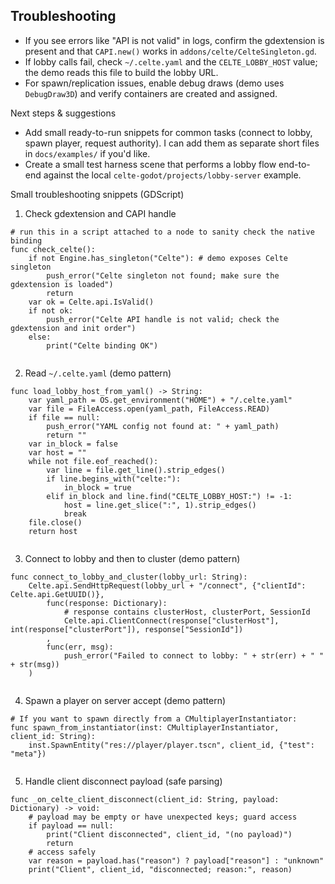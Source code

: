 ## Troubleshooting

- If you see errors like "API is not valid" in logs, confirm the gdextension is present and that `CAPI.new()` works in `addons/celte/CelteSingleton.gd`.
- If lobby calls fail, check `~/.celte.yaml` and the `CELTE_LOBBY_HOST` value; the demo reads this file to build the lobby URL.
- For spawn/replication issues, enable debug draws (demo uses `DebugDraw3D`) and verify containers are created and assigned.

Next steps & suggestions
- Add small ready-to-run snippets for common tasks (connect to lobby, spawn player, request authority). I can add them as separate short files in `docs/examples/` if you'd like.
- Create a small test harness scene that performs a lobby flow end-to-end against the local `celte-godot/projects/lobby-server` example.

Small troubleshooting snippets (GDScript)

1) Check gdextension and CAPI handle

```gdscript
# run this in a script attached to a node to sanity check the native binding
func check_celte():
	if not Engine.has_singleton("Celte"): # demo exposes Celte singleton
		push_error("Celte singleton not found; make sure the gdextension is loaded")
		return
	var ok = Celte.api.IsValid()
	if not ok:
		push_error("Celte API handle is not valid; check the gdextension and init order")
	else:
		print("Celte binding OK")


```

2) Read `~/.celte.yaml` (demo pattern)

```gdscript
func load_lobby_host_from_yaml() -> String:
	var yaml_path = OS.get_environment("HOME") + "/.celte.yaml"
	var file = FileAccess.open(yaml_path, FileAccess.READ)
	if file == null:
		push_error("YAML config not found at: " + yaml_path)
		return ""
	var in_block = false
	var host = ""
	while not file.eof_reached():
		var line = file.get_line().strip_edges()
		if line.begins_with("celte:"):
			in_block = true
		elif in_block and line.find("CELTE_LOBBY_HOST:") != -1:
			host = line.get_slice(":", 1).strip_edges()
			break
	file.close()
	return host


```

3) Connect to lobby and then to cluster (demo pattern)

```gdscript
func connect_to_lobby_and_cluster(lobby_url: String):
	Celte.api.SendHttpRequest(lobby_url + "/connect", {"clientId": Celte.api.GetUUID()},
		func(response: Dictionary):
			# response contains clusterHost, clusterPort, SessionId
			Celte.api.ClientConnect(response["clusterHost"], int(response["clusterPort"]), response["SessionId"])
		,
		func(err, msg):
			push_error("Failed to connect to lobby: " + str(err) + " " + str(msg))
	)


```

4) Spawn a player on server accept (demo pattern)

```gdscript
# If you want to spawn directly from a CMultiplayerInstantiator:
func spawn_from_instantiator(inst: CMultiplayerInstantiator, client_id: String):
	inst.SpawnEntity("res://player/player.tscn", client_id, {"test": "meta"})


```

5) Handle client disconnect payload (safe parsing)

```gdscript
func _on_celte_client_disconnect(client_id: String, payload: Dictionary) -> void:
	# payload may be empty or have unexpected keys; guard access
	if payload == null:
		print("Client disconnected", client_id, "(no payload)")
		return
	# access safely
	var reason = payload.has("reason") ? payload["reason"] : "unknown"
	print("Client", client_id, "disconnected; reason:", reason)


```
